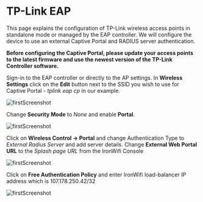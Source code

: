 # TP-Link EAP

This page explains the configuration of TP-Link wireless access points in standalone mode or managed by the EAP controller. We will configure the device to use an external Captive  Portal and RADIUS server authentication.

**Before configuring the Captive Portal, please update your access points to the latest firmware and use the newest version of the TP-Link Controller software.**

Sign-in to the EAP controller or directly to the AP settings. In **Wireless Settings** click on the **Edit** button next to the SSID you wish to use for Captive Portal - _tplink eap cp_ in our example.

![firstScreenshot](https://raw.githubusercontent.com/IronWifi/docs/master/configuration-guides/tplink_eap/tplink1.png)

Change **Security Mode** to _None_ and enable **Portal**.

![firstScreenshot](https://raw.githubusercontent.com/IronWifi/docs/master/configuration-guides/tplink_eap/tplink2.png)

Click on **Wireless Control -> Portal** and change Authentication Type to _External Radius Server_ and add server details. Change **External Web Portal URL** to the _Splash page URL_ from the IronWifi Console

![firstScreenshot](https://raw.githubusercontent.com/IronWifi/docs/master/configuration-guides/tplink_eap/tplink3.png)

Click on **Free Authentication Policy** and enter IronWifi load-balancer IP address which is 107.178.250.42/32

![firstScreenshot](https://raw.githubusercontent.com/IronWifi/docs/master/configuration-guides/tplink_eap/tplink4.png)

